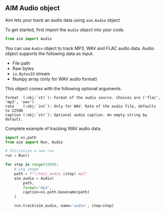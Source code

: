 ## AIM Audio object

Aim lets your track an audio data using `aim.Audio` object

To get started, first import the `Audio` object into your code.

```python
from aim import Audio
```

You can use `Audio` object to track MP3, WAV and FLAC audio data. Audio object supports the following data as input.

- File path
- Raw bytes
- `io.BytesIO` stream
- Numpy array (only for WAV audio format)

This object comes with the following optional arguments.

```text
format  (:obj:`str`): Format of the audio source. Choices are ('flac', 'mp3', 'wav')
rate    (:obj:`int`): Only for WAV. Rate of the audio file, defaults to 22500
caption (:obj:`str`): Optional audio caption. An empty string by default.
```

Complete example of tracking WAV audio data.

```python
import os.path
from aim import Run, Audio

# Initialize a new run
run = Run()

for step in range(1000):
    # Log image
    path = f"~/test_audio_{step}.mp3"
    aim_audio = Audio(
        path,
        format='mp3',
        caption=os.path.basename(path)
    )

    run.track(aim_audio, name='audio', step=step)
```
